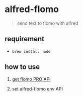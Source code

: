 # alfred-flomo

> send text to flomo with alfred 

## requirement

- `brew install node`


## how to use

1. [get flomo PRO API](https://v.flomoapp.com/mine?source=incoming_webhook)

2. set alfred-flomo env API
